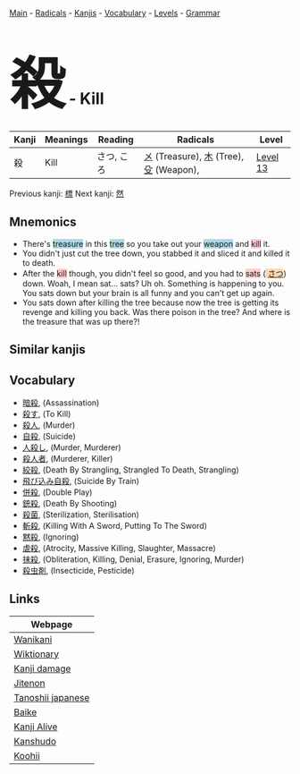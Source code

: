 <style> bigfont {font-size: 100px}</style>
[Main](../index.md) -
[Radicals](../radicals.md) -
[Kanjis](../kanjis.md) -
[Vocabulary](../vocabulary.md) -
[Levels](../levels.md) -
[Grammar](../grammar.md)
# <bigfont> 殺</bigfont> - Kill 

| Kanji | Meanings | Reading | Radicals | Level |
| --- | --- | --- | --- | --- |
| 殺 | Kill | さつ, ころ | [メ](../radicals/メ.md) (Treasure), [木](../radicals/木.md) (Tree), [殳](../radicals/殳.md) (Weapon),  | [Level 13](../levels/wk_level13.md) |

Previous kanji: [標](標.md) Next kanji: [然](然.md) 

## Mnemonics
 * There's <span style="background-color:#ADD8E6"> treasure</span> in this <span style="background-color:#ADD8E6"> tree</span> so you take out your <span style="background-color:#ADD8E6"> weapon</span> and <span style="background-color:#ffcccb"> kill</span> it.
* You didn't just cut the tree down, you stabbed it and sliced it and killed it to death.
* After the <span style="background-color:#ffcccb"> kill</span> though, you didn't feel so good, and you had to <span style="background-color:#ffcccb"> sats</span> (<span style="background-color:#fed8b1"> [さつ](https://jisho.org/search/さつ)</span>) down. Woah, I mean sat... sats? Uh oh. Something is happening to you. You sats down but your brain is all funny and you can't get up again.
* You sats down after killing the tree because now the tree is getting its revenge and killing you back. Was there poison in the tree? And where is the treasure that was up there?!


## Similar kanjis
 


## Vocabulary
 * [暗殺](../vocabulary/殺.md), (Assassination)
* [殺す](../vocabulary/殺.md), (To Kill)
* [殺人](../vocabulary/殺.md), (Murder)
* [自殺](../vocabulary/殺.md), (Suicide)
* [人殺し](../vocabulary/殺.md), (Murder, Murderer)
* [殺人者](../vocabulary/殺.md), (Murderer, Killer)
* [絞殺](../vocabulary/殺.md), (Death By Strangling, Strangled To Death, Strangling)
* [飛び込み自殺](../vocabulary/殺.md), (Suicide By Train)
* [併殺](../vocabulary/殺.md), (Double Play)
* [銃殺](../vocabulary/殺.md), (Death By Shooting)
* [殺菌](../vocabulary/殺.md), (Sterilization, Sterilisation)
* [斬殺](../vocabulary/殺.md), (Killing With A Sword, Putting To The Sword)
* [黙殺](../vocabulary/殺.md), (Ignoring)
* [虐殺](../vocabulary/殺.md), (Atrocity, Massive Killing, Slaughter, Massacre)
* [抹殺](../vocabulary/殺.md), (Obliteration, Killing, Denial, Erasure, Ignoring, Murder)
* [殺虫剤](../vocabulary/殺.md), (Insecticide, Pesticide)



## Links 

| Webpage |
| --- |
| [Wanikani          ](https://www.wanikani.com/kanji/殺) |
| [Wiktionary        ](https://en.wiktionary.org/wiki/殺) |
| [Kanji damage      ](http://www.kanjidamage.com/kanji/search?utf8=✓&q=殺) |
| [Jitenon           ](https://jitenon.com/kanji/殺) |
| [Tanoshii japanese ](https://www.tanoshiijapanese.com/dictionary/kanji.cfm?k=殺) |
| [Baike             ](https://baike.baidu.com/item/殺) |
| [Kanji Alive       ](https://app.kanjialive.com/殺) |
| [Kanshudo          ](https://www.kanshudo.com/searchmn?q=殺) |
| [Koohii            ](https://kanji.koohii.com/study/kanji/殺) |
